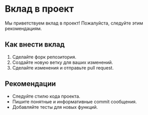 # Вклад в проект

Мы приветствуем вклад в проект! Пожалуйста, следуйте этим рекомендациям.

## Как внести вклад

1. Сделайте форк репозитория.
2. Создайте новую ветку для ваших изменений.
3. Сделайте изменения и отправьте pull request.

## Рекомендации

- Следуйте стилю кода проекта.
- Пишите понятные и информативные commit сообщения.
- Добавляйте тесты для новых функций.
